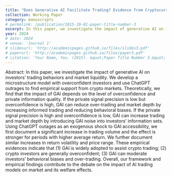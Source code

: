 ```yaml
---
title: "Does Generative AI Facilitate Trading? Evidence from Cryptocurrency"
collection: Working Paper
category: manuscripts
# permalink: /publication/2015-10-01-paper-title-number-3
excerpt: In this paper, we investigate the impact of generative AI on investors’ trading behaviors and market liquidity. We develop a microstructure model with overconfident investors and use ChatGPT outrages to find empirical support from crypto markets. Theoretically, we find that the impact of GAI depends on the level of overconfidence and private information quality. If the private signal precision is low but overconfidence is high, GAI can reduce over-trading and market depth by increasing informed trading and reducing behavioral biases. If the private signal precision is high and overconfidence is low, GAI can increase trading and market depth by introducing GAI noise into investors’ information sets. Using ChatGPT outages as an exogenous shock to GAI accessibility, we first document a significant increase in trading volume and the effect is stronger for periods with higher average return. We further document similar increases in return volatility and price range. These empirical evidences indicate that (1) GAI is widely adopted to assist crypto trading; (2) crypto investors are generally overconfident; (3) GAI can moderate investors’ behavioral biases and over-trading. Overall, our framework and empirical findings contribute to the debate on the impact of AI trading models on market and its welfare effects.
year: 2024
# date: 2024
# venue: 'Journal 1'
# slidesurl: 'http://academicpages.github.io/files/slides3.pdf'
# paperurl: 'http://academicpages.github.io/files/paper3.pdf'
# citation: 'Your Name, You. (2015). &quot;Paper Title Number 3.&quot; <i>Journal 1</i>. 1(3).'
---
```


Abstract: In this paper, we investigate the impact of generative AI on investors’ trading behaviors and market liquidity. We develop a microstructure model with overconfident investors and use ChatGPT outrages to find empirical support from crypto markets. Theoretically, we find that the impact of GAI depends on the level of overconfidence and private information quality. If the private signal precision is low but overconfidence is high, GAI can reduce over-trading and market depth by increasing informed trading and reducing behavioral biases. If the private signal precision is high and overconfidence is low, GAI can increase trading and market depth by introducing GAI noise into investors’ information sets. Using ChatGPT outages as an exogenous shock to GAI accessibility, we first document a significant increase in trading volume and the effect is stronger for periods with higher average return. We further document similar increases in return volatility and price range. These empirical evidences indicate that (1) GAI is widely adopted to assist crypto trading; (2) crypto investors are generally overconfident; (3) GAI can moderate investors’ behavioral biases and over-trading. Overall, our framework and empirical findings contribute to the debate on the impact of AI trading models on market and its welfare effects.

